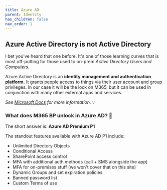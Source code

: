 ```yaml
---
title: Azure AD
parent: Identity
has_children: false
nav_order: 1
---
```


## Azure Active Directory is not Active Directory

I bet you've heard that one before. It's one of those learning curves that is most off-putting for those used to on-prem _Active Directory Users and Computers._

Azure Active Directory is an **identity management and authentication platform.** It grants people access to things via their user account and group privileges. In our case it will be the lock on M365, but it can be used in conjunction with many other external apps and services.

_See [Microsoft Docs](https://docs.microsoft.com/en-us/azure/active-directory/fundamentals/active-directory-whatis) for more information._ 💡

### What does M365 BP unlock in Azure AD? 🔑

The short answer is: **Azure AD Premium P1**

The standout features available with Azure AD P1 include:

- Unlimited Directory Objects
- Conditional Access
- SharePoint access control
- MFA with additional auth methods (call + SMS alongside the app)
- MFA for on-premises stuff (we won't cover that on this site)
- Dynamic Groups and set expiration policies
- Banned password list
- Custom Terms of use